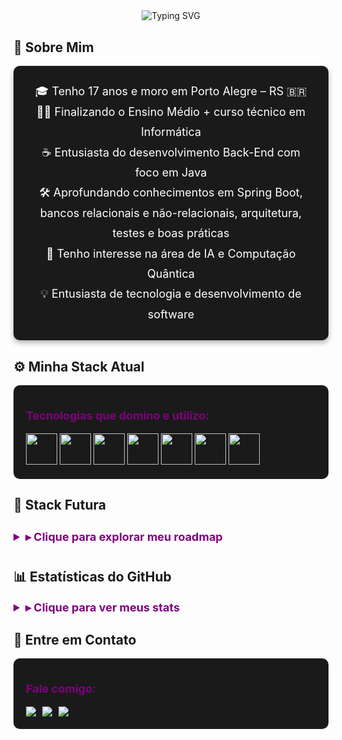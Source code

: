 <!-- CABEÇALHO ANIMADO -->
<div align="center" style="margin-bottom: 30px;">
  <img src="https://readme-typing-svg.demolab.com?font=Fira+Code&weight=500&duration=2500&pause=1000&color=800080&background=1A1A1A&center=true&vCenter=true&width=500&lines=Back-End+Java+Enthusiast;Hello%2C+I'm+Gabriel+Dias;Always+Striving+for+Growth;Passionate+About+Technology" alt="Typing SVG" />
</div>

## 🌌 Sobre Mim

<div style="background-color: #1a1a1a; border-radius: 10px; padding: 25px; color: #FFFFFF; text-align: center; margin: 0 auto; max-width: 800px; box-shadow: 0 4px 8px rgba(0, 0, 0, 0.3);">
  <ul style="list-style-type: none; font-size: 18px; line-height: 1.8; padding: 0; margin: 0;">
    <li>🎓 Tenho 17 anos e moro em Porto Alegre – RS 🇧🇷</li>
    <li>🧑‍💻 Finalizando o Ensino Médio + curso técnico em Informática</li>
    <li>☕ Entusiasta do desenvolvimento Back-End com foco em Java</li>
    <li>🛠️ Aprofundando conhecimentos em Spring Boot, bancos relacionais e não-relacionais, arquitetura, testes e boas práticas</li>
    <li>🤖 Tenho interesse na área de IA e Computação Quântica</li>
    <li>💡 Entusiasta de tecnologia e desenvolvimento de software</li>
  </ul>
</div>

## ⚙️ Minha Stack Atual

<div style="background-color: #1a1a1a; border-radius: 10px; padding: 20px;">
  <p style="color: #800080; font-size: 18px; font-weight: bold;">Tecnologias que domino e utilizo:</p>
  <div align="left">
    <a href="https://www.java.com"><img src="https://cdn.jsdelivr.net/gh/devicons/devicon/icons/java/java-original.svg" width="50" title="Java" /></a>
    <a href="https://spring.io/"><img src="https://cdn.jsdelivr.net/gh/devicons/devicon/icons/spring/spring-original.svg" width="50" title="Spring Boot" /></a>
    <a href="https://www.mysql.com/"><img src="https://cdn.jsdelivr.net/gh/devicons/devicon/icons/mysql/mysql-original.svg" width="50" title="MySQL" /></a>
    <a href="https://www.mongodb.com/"><img src="https://cdn.jsdelivr.net/gh/devicons/devicon/icons/mongodb/mongodb-original.svg" width="50" title="MongoDB" /></a>
    <a href="https://redis.io/"><img src="https://cdn.jsdelivr.net/gh/devicons/devicon/icons/redis/redis-original.svg" width="50" title="Redis" /></a>
    <a href="https://www.postman.com/"><img src="https://cdn.jsdelivr.net/gh/devicons/devicon/icons/postman/postman-original.svg" width="50" title="Postman" /></a>
    <a href="https://git-scm.com/"><img src="https://cdn.jsdelivr.net/gh/devicons/devicon/icons/git/git-original.svg" width="50" title="Git" /></a>
  </div>
</div>

## 🌠 Stack Futura

<details>
  <summary style="color: #800080; font-size: 18px; font-weight: bold; padding: 10px 0;">▸ Clique para explorar meu roadmap</summary>
  <div style="background-color: #1a1a1a; border-radius: 10px; padding: 20px; margin-top: 10px;">
    <h3 style="color: #800080; margin-bottom: 15px;">🔬 Inteligência Artificial & Data Science</h3>
    <div align="left" style="display: flex; gap: 15px; flex-wrap: wrap;">
      <a href="https://www.python.org/"><img src="https://cdn.jsdelivr.net/gh/devicons/devicon/icons/python/python-original.svg" width="50" title="Python" /></a>
      <a href="https://www.tensorflow.org/"><img src="https://cdn.jsdelivr.net/gh/devicons/devicon/icons/tensorflow/tensorflow-original.svg" width="50" title="TensorFlow" /></a>
      <a href="https://pytorch.org/"><img src="https://cdn.jsdelivr.net/gh/devicons/devicon/icons/pytorch/pytorch-original.svg" width="50" title="PyTorch" /></a>
      <a href="https://numpy.org/"><img src="https://cdn.jsdelivr.net/gh/devicons/devicon/icons/numpy/numpy-original.svg" width="50" title="NumPy" /></a>
      <a href="https://pandas.pydata.org/"><img src="https://cdn.jsdelivr.net/gh/devicons/devicon/icons/pandas/pandas-original.svg" width="50" title="Pandas" /></a>
      <a href="https://scikit-learn.org/"><img src="https://cdn.jsdelivr.net/gh/devicons/devicon/icons/scikitlearn/scikitlearn-original.svg" width="50" title="Scikit-Learn" /></a>
      <a href="https://jupyter.org/"><img src="https://cdn.jsdelivr.net/gh/devicons/devicon/icons/jupyter/jupyter-original.svg" width="50" title="Jupyter" /></a>
    </div>
  </div>
</details>

## 📊 Estatísticas do GitHub

<details>
  <summary style="color: #800080; font-size: 18px; font-weight: bold;">▸ Clique para ver meus stats</summary>
  <div align="center" style="margin-top: 10px;">
    <img src="https://github-readme-stats.vercel.app/api?username=b1elzz&show_icons=true&theme=radical&count_private=true&hide_border=true&bg_color=1a1a1a&title_color=800080&icon_color=800080" height="150" />
    <img src="https://github-readme-stats.vercel.app/api/top-langs?username=b1elzz&layout=compact&langs_count=6&theme=radical&hide_border=true&bg_color=1a1a1a&title_color=800080&icon_color=800080" height="150" />
  </div>
</details>

## 📡 Entre em Contato

<div style="background-color: #1a1a1a; border-radius: 10px; padding: 20px;">  
  <p style="color: #800080; font-size: 18px; font-weight: bold;">Fale comigo:</p>  
  <div align="left" style="display: flex; gap: 10px; flex-wrap: wrap;">  
    <a href="https://www.linkedin.com/in/gabrielmontrdias/" target="_blank">  
      <img src="https://img.shields.io/badge/LinkedIn-000000?style=for-the-badge&logo=linkedin&logoColor=800080" />  
    </a>  
    <a href="mailto:gabriel050monteiro@gmail.com" target="_blank">  
      <img src="https://img.shields.io/badge/Gmail-000000?style=for-the-badge&logo=gmail&logoColor=800080" />  
    </a>  
    <a href="https://discordapp.com/users/833365400971509780" target="_blank">  
      <img src="https://img.shields.io/badge/Discord-000000?style=for-the-badge&logo=discord&logoColor=800080" />  
    </a>  
  </div>  
</div>